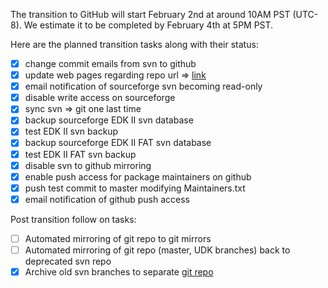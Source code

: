 
The transition to GitHub will start February 2nd at around 10AM PST
(UTC-8). We estimate it to be completed by February 4th at 5PM PST.

Here are the planned transition tasks along with their status:

* [x] change commit emails from svn to github
* [x] update web pages regarding repo url =>
      [link](http://www.tianocore.org/edk2/source.html)
* [x] email notification of sourceforge svn becoming read-only
* [x] disable write access on sourceforge
* [x] sync svn => git one last time
* [x] backup sourceforge EDK II svn database
* [x] test EDK II svn backup
* [x] backup sourceforge EDK II FAT svn database
* [x] test EDK II FAT svn backup
* [x] disable svn to github mirroring
* [x] enable push access for package maintainers on github
* [x] push test commit to master modifying Maintainers.txt
* [x] email notification of github push access

Post transition follow on tasks:

* [ ] Automated mirroring of git repo to git mirrors
* [ ] Automated mirroring of git repo (master, UDK branches) back to deprecated svn repo
* [x] Archive old svn branches to separate [git repo](https://github.com/tianocore/edk2-archive)
